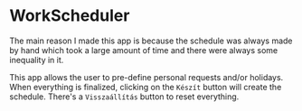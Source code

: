 # WorkScheduler

The main reason I made this app is because the schedule was always made by hand which took a large amount of time and there were always some inequality in it.

This app allows the user to pre-define personal requests and/or holidays.
When everything is finalized, clicking on the `Készít` button will create the schedule.
There's a `Visszaállítás` button to reset everything.

